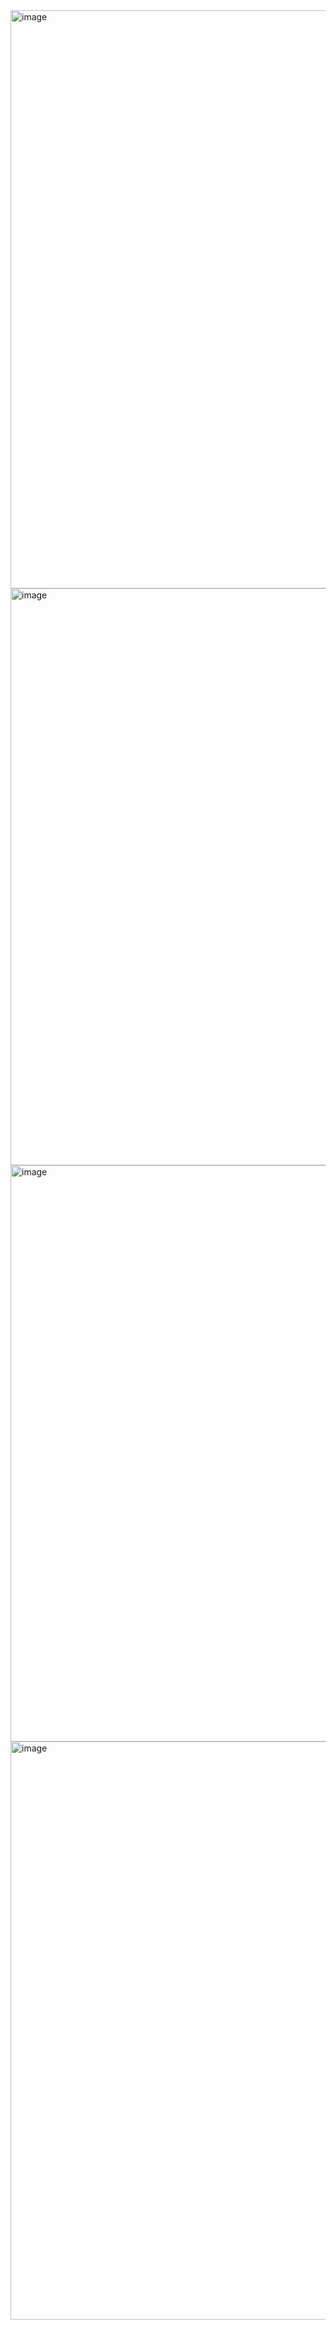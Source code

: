<img width="925" alt="image" src="https://github.com/anchal8219/Tax_Calculator_Assignment/assets/91964348/8b5ac921-fdf5-47f6-9e07-be5039c9fcfa">
<img width="923" alt="image" src="https://github.com/anchal8219/Tax_Calculator_Assignment/assets/91964348/dd2c1e7c-915f-4003-aad7-95ad77487e33">
<img width="922" alt="image" src="https://github.com/anchal8219/Tax_Calculator_Assignment/assets/91964348/75343959-6bae-4b22-bca6-d1d427806b42">
<img width="925" alt="image" src="https://github.com/anchal8219/Tax_Calculator_Assignment/assets/91964348/21c10e8e-f032-4fb4-881b-f7d31c9b8858">

